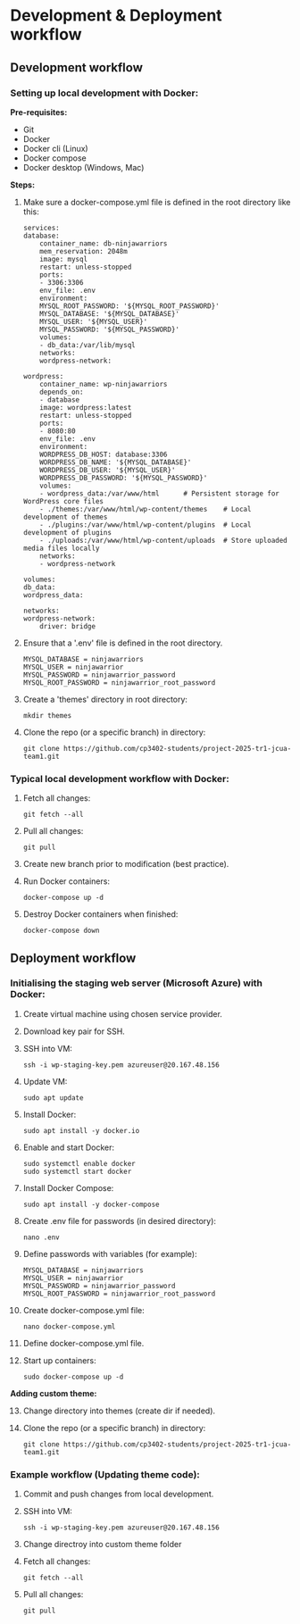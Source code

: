 # Development & Deployment workflow

## Development workflow

### Setting up local development with Docker:
**Pre-requisites:**
- Git
- Docker
- Docker cli (Linux)
- Docker compose
- Docker desktop (Windows, Mac)

**Steps:**

1. Make sure a docker-compose.yml file is defined in the root directory like this:
    ```
    services:
    database:
        container_name: db-ninjawarriors
        mem_reservation: 2048m
        image: mysql
        restart: unless-stopped
        ports:
        - 3306:3306
        env_file: .env
        environment:
        MYSQL_ROOT_PASSWORD: '${MYSQL_ROOT_PASSWORD}'
        MYSQL_DATABASE: '${MYSQL_DATABASE}'
        MYSQL_USER: '${MYSQL_USER}'
        MYSQL_PASSWORD: '${MYSQL_PASSWORD}'
        volumes:
        - db_data:/var/lib/mysql
        networks:
        wordpress-network:

    wordpress:
        container_name: wp-ninjawarriors
        depends_on:
        - database
        image: wordpress:latest
        restart: unless-stopped
        ports:
        - 8080:80
        env_file: .env
        environment:
        WORDPRESS_DB_HOST: database:3306
        WORDPRESS_DB_NAME: '${MYSQL_DATABASE}'
        WORDPRESS_DB_USER: '${MYSQL_USER}'
        WORDPRESS_DB_PASSWORD: '${MYSQL_PASSWORD}'
        volumes:
        - wordpress_data:/var/www/html      # Persistent storage for WordPress core files
        - ./themes:/var/www/html/wp-content/themes    # Local development of themes
        - ./plugins:/var/www/html/wp-content/plugins  # Local development of plugins
        - ./uploads:/var/www/html/wp-content/uploads  # Store uploaded media files locally
        networks:
        - wordpress-network
        
    volumes:
    db_data: 
    wordpress_data:

    networks:
    wordpress-network:
        driver: bridge

    ```

2. Ensure that a '.env' file is defined in the root directory.
    ```
    MYSQL_DATABASE = ninjawarriors
    MYSQL_USER = ninjawarrior
    MYSQL_PASSWORD = ninjawarrior_password
    MYSQL_ROOT_PASSWORD = ninjawarrior_root_password
    ```

3. Create a 'themes' directory in root directory:
    ```
    mkdir themes
    ```

4. Clone the repo (or a specific branch) in directory:
    ```
    git clone https://github.com/cp3402-students/project-2025-tr1-jcua-team1.git
    ```

### Typical local development workflow with Docker:
1. Fetch all changes:
    ```
    git fetch --all
    ```

2. Pull all changes:
    ```
    git pull
    ```

3. Create new branch prior to modification (best practice).

4. Run Docker containers:
    ```
    docker-compose up -d
    ```

5. Destroy Docker containers when finished:
    ```
    docker-compose down
    ```

## Deployment workflow

### Initialising the staging web server (Microsoft Azure) with Docker:

1. Create virtual machine using chosen service provider.

2. Download key pair for SSH.

3. SSH into VM:
    ```
    ssh -i wp-staging-key.pem azureuser@20.167.48.156
    ```

4. Update VM:
    ```
    sudo apt update
    ```

5. Install Docker:
    ```
    sudo apt install -y docker.io
    ```

6. Enable and start Docker:
    ```
    sudo systemctl enable docker
    sudo systemctl start docker
    ```

7. Install Docker Compose:
    ```
    sudo apt install -y docker-compose
    ```

8. Create .env file for passwords (in desired directory):
    ```
    nano .env
    ```

9. Define passwords with variables (for example):
    ```
    MYSQL_DATABASE = ninjawarriors
    MYSQL_USER = ninjawarrior
    MYSQL_PASSWORD = ninjawarrior_password
    MYSQL_ROOT_PASSWORD = ninjawarrior_root_password
    ```

10. Create docker-compose.yml file:
    ```
    nano docker-compose.yml
    ```

11. Define docker-compose.yml file.

12. Start up containers:
    ```
    sudo docker-compose up -d
    ```

**Adding custom theme:**

13. Change directory into themes (create dir if needed).

14. Clone the repo (or a specific branch) in directory:
    ```
    git clone https://github.com/cp3402-students/project-2025-tr1-jcua-team1.git
    ```

### Example workflow (Updating theme code):

1. Commit and push changes from local development.

2. SSH into VM:
    ```
    ssh -i wp-staging-key.pem azureuser@20.167.48.156
    ```

3. Change directroy into custom theme folder
    
4. Fetch all changes:
    ```
    git fetch --all
    ```

5. Pull all changes:
    ```
    git pull
    ```